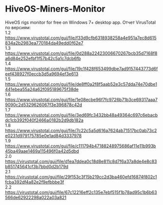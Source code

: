 # HiveOS-Miners-Monitor
HiveOS rigs monitor for free on Windows 7+ desktop app. Отчет VirusTotal по версиям:<br>
1.2 https://www.virustotal.com/gui/file/f33d9cfb6318938258a4e951a7ec8d615834a2b2983ea770184da49edd0f62e7<br>
1.3 https://www.virustotal.com/gui/file/0d288a22423006670267bcb35d7168f8a6d84e252efbf1f57b42c5a1c7dcb6fb<br>
1.4 https://www.virustotal.com/gui/file/19c1f428f653499dbe7ad9157443773d6feef438927f0eccb3d5a9694ef3e613<br>
1.5 https://www.virustotal.com/gui/file/de8ff0a2f8f5aab52e3c57dda74e70dbe1441ebea55a24a62f095189675f38de<br>
1.6 https://www.virustotal.com/gui/file/1e08ecbe96f7fc9726b71b3ce69317aaa79090c2d5329626067f3e396878c42d<br>
1.7 https://www.virustotal.com/gui/file/3ed69fc3432bb48a49364c697c6ebacbdc1cb392f040f2466a0182b2d9db182a<br>
1.8 https://www.virustotal.com/gui/file/7c22c5a5d616a7624ab71517bc0ab73c2e0231d979175785e0e1ad84d3337978<br>
1.9 https://www.virustotal.com/gui/file/c111794b47188248975686af11e11b993b45ba49aae1469a115496f0a42d5dbd<br>
2.0 https://virustotal.com/gui/file/d1ea7ddea0c18d8e811c8d7f6a37a8de4e8c83b851745641cf3b7bbd0d2b179d<br>
2.1 https://virustotal.com/gui/file/29f153c3f15b219cc2d3ba460efd16874f802c1fcba392df4a82e2f9efbbbe3f<br>
2.2 https://virustotal.com/gui/file/67c12216eff2c135e7ebf515f1b78ad95c1b6b63566de62922298a022a03a821<br>
